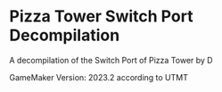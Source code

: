 # Pizza Tower Switch Port Decompilation
A decompilation of the Switch Port of Pizza Tower by D

GameMaker Version: 2023.2 according to UTMT
